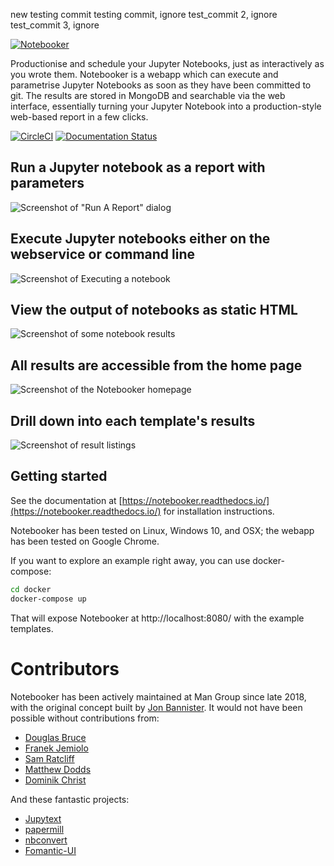 new testing commit
testing commit, ignore
test_commit 2, ignore
test_commit 3, ignore

[![Notebooker](https://raw.githubusercontent.com/man-group/notebooker/master/docs/images/notebooker_cropped.jpg)](https://notebooker.readthedocs.io/en/latest/)

Productionise and schedule your Jupyter Notebooks, just as interactively as you wrote them. Notebooker is a webapp which can execute and parametrise Jupyter Notebooks as soon as they have been committed to git. The results are stored in MongoDB and searchable via the web interface, essentially turning your Jupyter Notebook into a production-style web-based report in a few clicks.


[![CircleCI](https://circleci.com/gh/man-group/notebooker.svg?style=shield&circle-token=54008697f29eb7713d5f18d73ef785cb5ba858c9)](https://app.circleci.com/pipelines/github/man-group/notebooker)
[![Documentation Status](https://readthedocs.org/projects/notebooker/badge/?version=latest)](https://notebooker.readthedocs.io/en/latest/?badge=latest)

## Run a Jupyter notebook as a report with parameters
![Screenshot of "Run A Report" dialog](https://raw.githubusercontent.com/man-group/notebooker/master/docs/images/nbkr_run_report.png)

## Execute Jupyter notebooks either on the webservice or command line
![Screenshot of Executing a notebook](https://raw.githubusercontent.com/man-group/notebooker/master/docs/images/nbkr_running_report.png)

## View the output of notebooks as static HTML
![Screenshot of some notebook results](https://raw.githubusercontent.com/man-group/notebooker/master/docs/images/nbkr_results.png)

## All results are accessible from the home page
![Screenshot of the Notebooker homepage](https://raw.githubusercontent.com/man-group/notebooker/master/docs/images/nbkr_homepage.png)

## Drill down into each template's results
![Screenshot of result listings](https://raw.githubusercontent.com/man-group/notebooker/master/docs/images/nbkr_results_listing.png)


## Getting started
See the documentation at [https://notebooker.readthedocs.io/](https://notebooker.readthedocs.io/) for installation instructions.

Notebooker has been tested on Linux, Windows 10, and OSX; the webapp has been tested on Google Chrome.

If you want to explore an example right away, you can use docker-compose:
```sh
cd docker
docker-compose up
```
That will expose Notebooker at http://localhost:8080/ with the example templates.

# Contributors
Notebooker has been actively maintained at Man Group since late 2018, with the original concept built by 
[Jon Bannister](https://github.com/jonbannister). 
It would not have been possible without contributions from:

* [Douglas Bruce](https://github.com/douglasbruce88)
* [Franek Jemiolo](https://github.com/FranekJemiolo)
* [Sam Ratcliff](https://github.com/sparks1372)
* [Matthew Dodds](https://github.com/doddsiedodds)
* [Dominik Christ](https://github.com/DominikMChrist)

And these fantastic projects:

* [Jupytext](<https://github.com/mwouts/jupytext>)
* [papermill](<https://github.com/nteract/papermill>)
* [nbconvert](<https://github.com/jupyter/nbconvert>)
* [Fomantic-UI](<https://github.com/fomantic/Fomantic-UI>)




